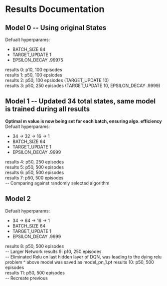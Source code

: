 # Results Documentation

## Model 0 -- Using original States 
Defualt hyperparams: 
- BATCH_SIZE 64 
- TARGET_UPDATE 1
- EPSILON_DECAY .99975 

results 0: p10, 100 episodes </br>
results 1: p50, 100 epsiodes </br>
results 2: p50, 100 epsiodes (TARGET_UPDATE 10) </br>
results 3: p50, 250 episodes (TARGET_UPDATE 10,  EPSILON_DECAY .9999) </br>

## Model 1 -- Updated 34 total states, same model is trained during all results
**Optimal m value is now being set for each batch, ensuring algo. efficiency**
Defualt hyperparams: 
- 34 -> 32 -> 16 -> 1
- BATCH_SIZE 64 
- TARGET_UPDATE 1
- EPSILON_DECAY .9999

results 4: p50, 250 episodes </br>
results 5: p50, 500 episodes </br>
results 6: p50, 500 episodes </br>
results 7: p50, 500 episodes </br>  -- Comparing against randomly selected algorithm


## Model 2 
Defualt hyperparams: 
- 34 -> 64 -> 16 -> 1
- BATCH_SIZE 64 
- TARGET_UPDATE 1
- EPSILON_DECAY .9999

results 8: p50, 500 episodes </br> -- Larger Network
results 9: p10, 250 episodes </br> -- Eliminated Relu on last hidden layer of DQN, was leading to the dying relu problem
^ above model was saved as model_pn_1.pt
results 10: p50, 500 episodes </br>
results 11: p50, 500 episodes </br> -- Recreate previous